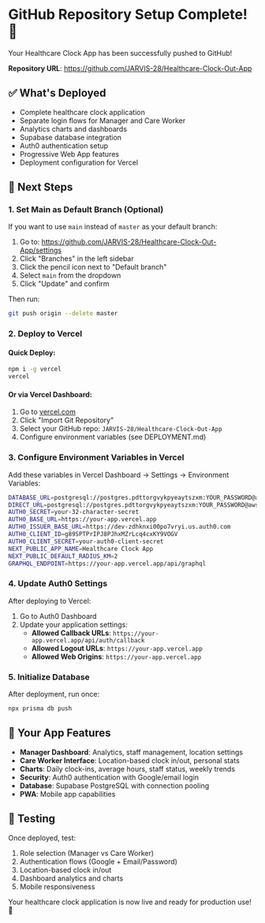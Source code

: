 # GitHub Repository Setup Complete! 🎉

Your Healthcare Clock App has been successfully pushed to GitHub!

**Repository URL**: https://github.com/JARVIS-28/Healthcare-Clock-Out-App

## ✅ What's Deployed

- Complete healthcare clock application
- Separate login flows for Manager and Care Worker
- Analytics charts and dashboards
- Supabase database integration
- Auth0 authentication setup
- Progressive Web App features
- Deployment configuration for Vercel

## 🔧 Next Steps

### 1. Set Main as Default Branch (Optional)
If you want to use `main` instead of `master` as your default branch:

1. Go to: https://github.com/JARVIS-28/Healthcare-Clock-Out-App/settings
2. Click "Branches" in the left sidebar
3. Click the pencil icon next to "Default branch"
4. Select `main` from the dropdown
5. Click "Update" and confirm

Then run:
```bash
git push origin --delete master
```

### 2. Deploy to Vercel

#### Quick Deploy:
```bash
npm i -g vercel
vercel
```

#### Or via Vercel Dashboard:
1. Go to [vercel.com](https://vercel.com)
2. Click "Import Git Repository"
3. Select your GitHub repo: `JARVIS-28/Healthcare-Clock-Out-App`
4. Configure environment variables (see DEPLOYMENT.md)

### 3. Configure Environment Variables in Vercel

Add these variables in Vercel Dashboard → Settings → Environment Variables:

```bash
DATABASE_URL=postgresql://postgres.pdttorgvykpyeaytszxm:YOUR_PASSWORD@aws-1-ap-south-1.pooler.supabase.com:6543/postgres?pgbouncer=true
DIRECT_URL=postgresql://postgres.pdttorgvykpyeaytszxm:YOUR_PASSWORD@aws-1-ap-south-1.pooler.supabase.com:5432/postgres
AUTH0_SECRET=your-32-character-secret
AUTH0_BASE_URL=https://your-app.vercel.app
AUTH0_ISSUER_BASE_URL=https://dev-zdhknxi00po7vryi.us.auth0.com
AUTH0_CLIENT_ID=g89SPTPrIPJ8PJhxMZrLcq4cxKY9VOGV
AUTH0_CLIENT_SECRET=your-auth0-client-secret
NEXT_PUBLIC_APP_NAME=Healthcare Clock App
NEXT_PUBLIC_DEFAULT_RADIUS_KM=2
GRAPHQL_ENDPOINT=https://your-app.vercel.app/api/graphql
```

### 4. Update Auth0 Settings

After deploying to Vercel:
1. Go to Auth0 Dashboard
2. Update your application settings:
   - **Allowed Callback URLs**: `https://your-app.vercel.app/api/auth/callback`
   - **Allowed Logout URLs**: `https://your-app.vercel.app`
   - **Allowed Web Origins**: `https://your-app.vercel.app`

### 5. Initialize Database

After deployment, run once:
```bash
npx prisma db push
```

## 🎯 Your App Features

- **Manager Dashboard**: Analytics, staff management, location settings
- **Care Worker Interface**: Location-based clock in/out, personal stats
- **Charts**: Daily clock-ins, average hours, staff status, weekly trends
- **Security**: Auth0 authentication with Google/email login
- **Database**: Supabase PostgreSQL with connection pooling
- **PWA**: Mobile app capabilities

## 📱 Testing

Once deployed, test:
1. Role selection (Manager vs Care Worker)
2. Authentication flows (Google + Email/Password)
3. Location-based clock in/out
4. Dashboard analytics and charts
5. Mobile responsiveness

Your healthcare clock application is now live and ready for production use! 🚀

